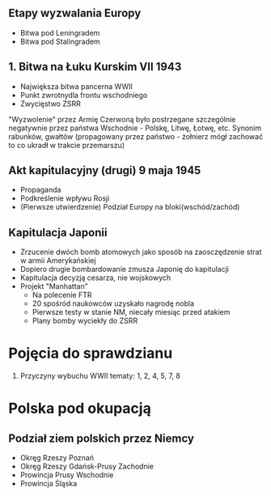 ## Etapy wyzwalania Europy
- Bitwa pod Leningradem
- Bitwa pod Stalingradem

## 1. Bitwa na Łuku Kurskim VII 1943
- Największa bitwa pancerna WWII
- Punkt zwrotnydla frontu wschodniego
- Zwycięstwo ZSRR

"Wyzwolenie" przez Armię Czerwoną było postrzegane szczególnie negatywnie przez państwa Wschodnie - Polskę, Litwę, Łotwę, etc. Synonim rabunków, gwałtów (propagowany przez państwo - żołnierz mógł zachować to co ukradł w trakcie przemarszu)

## Akt kapitulacyjny (drugi) 9 maja 1945
- Propaganda
- Podkreślenie wpływu Rosji
- (Pierwsze utwierdzenie) Podział Europy na bloki(wschód/zachód)

## Kapitulacja Japonii
- Zrzucenie dwóch bomb atomowych jako sposób na zaosczędzenie strat w armii Amerykańskiej
- Dopiero drugie bombardowanie zmusza Japonię do kapitulacji
- Kapitulacja decyzją cesarza, nie wojskowych
- Projekt "Manhattan"
	- Na polecenie FTR
	- 20 spośród naukowców uzyskało nagrodę nobla
	- Pierwsze testy w stanie NM, niecały miesiąc przed atakiem
	- Plany bomby wyciekły do ZSRR

# Pojęcia do sprawdzianu
1. Przyczyny wybuchu WWII
	tematy: 1, 2, 4, 5, 7, 8

# Polska pod okupacją

## Podział ziem polskich przez Niemcy
- Okręg Rzeszy Poznań
- Okręg Rzeszy Gdańsk-Prusy Zachodnie
- Prowincja Prusy Wschodnie
- Prowincja Śląska
